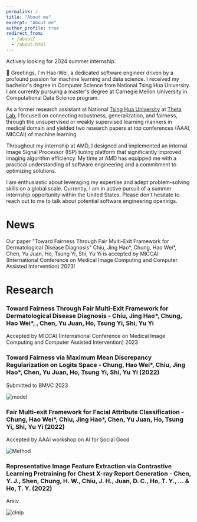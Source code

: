 ```yaml
---
permalink: /
title: "About me"
excerpt: "About me"
author_profile: true
redirect_from: 
  - /about/
  - /about.html
---
```

Actively looking for 2024 summer internship.

👋 Greetings, I'm Hao-Wei, a dedicated software engineer driven by a profound passion for machine learning and data science. I received my bachelor's degree in Computer Science from National Tsing Hua University. I am currently pursuing a master's degree at Carnegie Mellon University in Computational Data Science program. 
  
As a former research assistant at National [Tsing Hua University](https://nthu-en.site.nthu.edu.tw/) at [Theta Lab](http://theta.cs.nthu.edu.tw/), I focused on connecting robustness, generalization, and fairness, through the unsupervised or weakly supervised learning manners in medical domain and yielded two research papers at top conferences (AAAI, MICCAI) of machine learning.

Throughout my internship at AMD, I designed and implemented an internal Image Signal Processor (ISP) tuning platform that significantly improved imaging algorithm efficiency. My time at AMD has equipped me with a practical understanding of software engineering and a commitment to optimizing solutions.

I am enthusiastic about leveraging my expertise and adept problem-solving skills on a global scale. Currently, I am in active pursuit of a summer internship opportunity within the United States. Please don't hesitate to reach out to me to talk about potential software engineering openings.



News
====== 
Our paper "Toward Fairness Through Fair Multi-Exit Framework for Dermatological Disease Diagnosis" Chiu, Jing Hao*, Chung, Hao Wei*, Chen, Yu Juan, Ho, Tsung Yi, Shi, Yu Yi is accepted by MICCAI (International Conference on Medical Image Computing and Computer Assisted Intervention) 2023!

Research
====== 
### Toward Fairness Through Fair Multi-Exit Framework for Dermatological Disease Diagnosis - Chiu, Jing Hao*, Chung, Hao Wei*, , Chen, Yu Juan, Ho, Tsung Yi, Shi, Yu Yi 
 
Accepted by MICCAI (International Conference on Medical Image Computing and Computer Assisted Intervention) 2023


### Toward Fairness via Maximum Mean Discrepancy Regularization on Logits Space - **Chung, Hao Wei***, Chiu, Jing Hao*, Chen, Yu Juan, Ho, Tsung Yi, Shi, Yu Yi (2022)

Submitted to BMVC 2023

![model](https://user-images.githubusercontent.com/43490777/203787809-cb81e18e-108d-46db-8cb5-bdfbd87a6641.png)

### Fair Multi-exit Framework for Facial Attribute Classification - **Chung, Hao Wei***, Chiu, Jing Hao*, Chen, Yu Juan, Ho, Tsung Yi, Shi, Yu Yi (2022)


Accepted by AAAI workshop on AI for Social Good 

![Method](https://user-images.githubusercontent.com/43490777/203788375-ea59d791-942f-4d42-87df-26a9f577b381.png)



### Representative Image Feature Extraction via Contrastive Learning Pretraining for Chest X-ray Report Generation - Chen, Y. J., Shen, **Chung, H. W.**, Chiu, J. H., Juan, D. C., Ho, T. Y., ... & Ho, T. Y. (2022)

Arxiv

![clnlp](https://user-images.githubusercontent.com/43490777/203788648-9d0aad88-07bd-4920-9346-988b8968227c.png)


